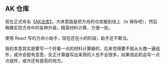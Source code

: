 ## AK 仓库

现在正式命名【[AK仓库](http://ochukai.me/ak/build/index.html)】。大体思路是把方舟的仓库搬到线上（ls 保存吧），然后略微实现方舟中的各种升级，精英材料计算，方便一些。

使用 React 写的方舟小助手，现在还在小的阶段，助手还不敢当。

我的本意其实是要写一个好看一点的材料计算器的，后来觉得要不就从头撸一遍组件，或许会挺有意思，反正计算器写出来用的人也不会很多，如果借此机会写一点点组件，或许还有提高的地方。
